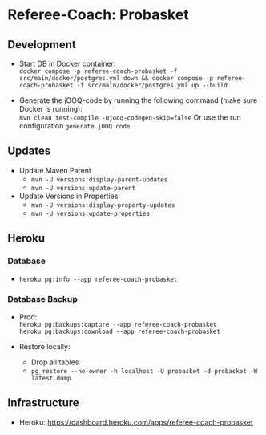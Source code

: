 # Referee-Coach: Probasket

## Development

* Start DB in Docker container:  
  `docker compose -p referee-coach-probasket -f src/main/docker/postgres.yml down && docker compose -p referee-coach-probasket -f src/main/docker/postgres.yml up --build`

* Generate the jOOQ-code by running the following command (make sure Docker is running):  
  `mvn clean test-compile -Djooq-codegen-skip=false`
  Or use the run configuration `generate jOOQ code`.

## Updates

* Update Maven Parent
    * `mvn -U versions:display-parent-updates`
    * `mvn -U versions:update-parent`
* Update Versions in Properties
    * `mvn -U versions:display-property-updates`
    * `mvn -U versions:update-properties`

## Heroku

### Database

* `heroku pg:info --app referee-coach-probasket`

### Database Backup

* Prod:  
  `heroku pg:backups:capture --app referee-coach-probasket`  
  `heroku pg:backups:download --app referee-coach-probasket`

* Restore locally:
    * Drop all tables
    * `pg_restore --no-owner -h localhost -U probasket -d probasket -W latest.dump`

## Infrastructure

* Heroku: https://dashboard.heroku.com/apps/referee-coach-probasket
